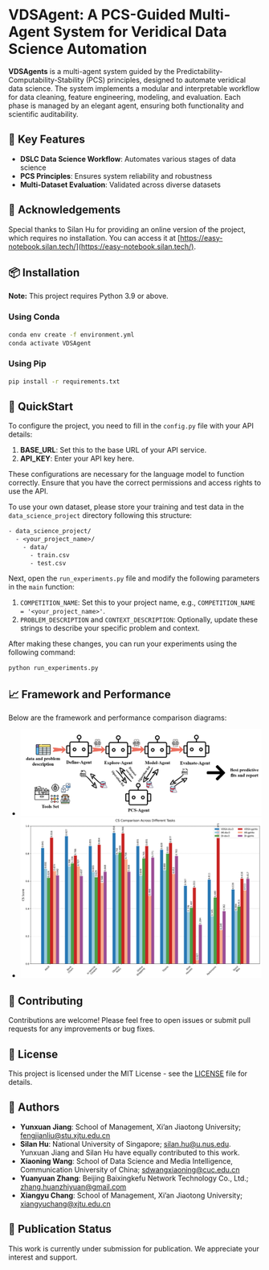 # VDSAgent: A PCS-Guided Multi-Agent System for Veridical Data Science Automation

**VDSAgents** is a multi-agent system guided by the Predictability-Computability-Stability (PCS) principles, designed to automate veridical data science. The system implements a modular and interpretable workflow for data cleaning, feature engineering, modeling, and evaluation. Each phase is managed by an elegant agent, ensuring both functionality and scientific auditability.

## 🌟 Key Features

- **DSLC Data Science Workflow**: Automates various stages of data science
- **PCS Principles**: Ensures system reliability and robustness
- **Multi-Dataset Evaluation**: Validated across diverse datasets

## 🙏 Acknowledgements

Special thanks to Silan Hu for providing an online version of the project, which requires no installation. You can access it at [https://easy-notebook.silan.tech/](https://easy-notebook.silan.tech/).

## 📦 Installation

**Note:** This project requires Python 3.9 or above.

### Using Conda

```bash
conda env create -f environment.yml
conda activate VDSAgent
```

### Using Pip

```bash
pip install -r requirements.txt
```

## 🚀 QuickStart

To configure the project, you need to fill in the `config.py` file with your API details:

1. **BASE_URL**: Set this to the base URL of your API service.
2. **API_KEY**: Enter your API key here.

These configurations are necessary for the language model to function correctly. Ensure that you have the correct permissions and access rights to use the API.

To use your own dataset, please store your training and test data in the `data_science_project` directory following this structure:

```
- data_science_project/
  - <your_project_name>/
    - data/
      - train.csv
      - test.csv
```

Next, open the `run_experiments.py` file and modify the following parameters in the `main` function:

1. `COMPETITION_NAME`: Set this to your project name, e.g., `COMPETITION_NAME = '<your_project_name>'`.
2. `PROBLEM_DESCRIPTION` and `CONTEXT_DESCRIPTION`: Optionally, update these strings to describe your specific problem and context.

After making these changes, you can run your experiments using the following command:

```bash
python run_experiments.py
```

## 📈 Framework and Performance

Below are the framework and performance comparison diagrams:

- ![Framework](fig/framework.png)
- ![Performance Comparison](fig/cs_comparison.png)

## 🤝 Contributing

Contributions are welcome! Please feel free to open issues or submit pull requests for any improvements or bug fixes.

## 📜 License

This project is licensed under the MIT License - see the [LICENSE](LICENSE) file for details. 

## 👥 Authors

- **Yunxuan Jiang**: School of Management, Xi’an Jiaotong University; [fengjianliu@stu.xjtu.edu.cn](mailto:fengjianliu@stu.xjtu.edu.cn)
- **Silan Hu**: National University of Singapore; [silan.hu@u.nus.edu](mailto:silan.hu@u.nus.edu). Yunxuan Jiang and Silan Hu have equally contributed to this work.
- **Xiaoning Wang**: School of Data Science and Media Intelligence, Communication University of China; [sdwangxiaoning@cuc.edu.cn](mailto:sdwangxiaoning@cuc.edu.cn)
- **Yuanyuan Zhang**: Beijing Baixingkefu Network Technology Co., Ltd.; [zhang.huanzhiyuan@gmail.com](mailto:zhang.huanzhiyuan@gmail.com)
- **Xiangyu Chang**: School of Management, Xi’an Jiaotong University; [xiangyuchang@xjtu.edu.cn](mailto:xiangyuchang@xjtu.edu.cn) 

## 📄 Publication Status

This work is currently under submission for publication. We appreciate your interest and support. 
